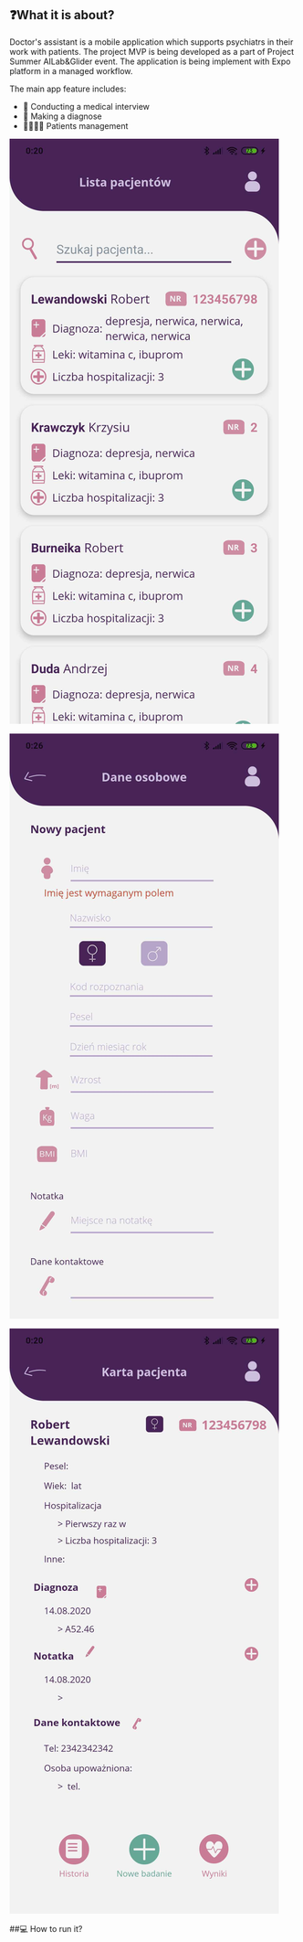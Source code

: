 ## ❓What it is about?

Doctor's assistant is a mobile application which supports psychiatrs in their work with patients. The project MVP is being developed as a part of Project Summer AILab&Glider event. 
The application is being implement with Expo platform in a managed workflow. 

The main app feature includes: 

* 📒 Conducting a medical interview
* 💊 Making a diagnose
* 👨‍⚕️👩‍⚕️ Patients management


![Patient List](/images/patients_list.jpg)

![Add patient](/images/add_patient.jpg)

![Patient card](/images/patient_card.jpg)


##💻 How to run it?
